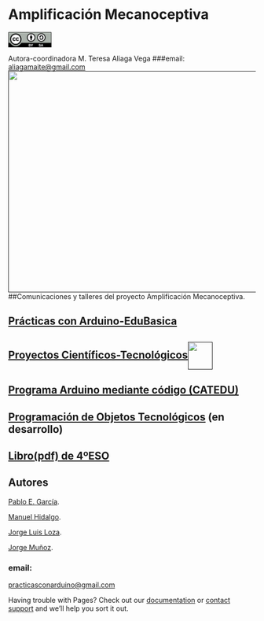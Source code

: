 # Amplificación Mecanoceptiva
<a href="" target="_blank"><img width="88" height="31" border="0" align="center" src="img/ccbysa.png "/></a>

Autora-coordinadora M. Teresa Aliaga Vega
###email:
aliagamaite@gmail.com
<a href="" target="_blank"><img width="600" height="450" border="0" align="center" src="img/edubasica01.jpg  "/></a>
##Comunicaciones y talleres del proyecto Amplificación Mecanoceptiva.

## [Prácticas con Arduino-EduBasica](https://edubasica.github.io/manual/index.html)

## [Proyectos Científicos-Tecnológicos](https://github.com/leobotmanuel/ProgramandoObjetosTecnologicos/blob/master/README.md#proyectos)<a href="" target="_blank"><img width="50" height="56" border="0" align="center" src="img/obrero.gif "/></a>

## [Programa Arduino mediante código (CATEDU)](https://catedu.gitbooks.io/programa-arduino-mediante-codigo/)

## [Programación de Objetos Tecnológicos](https://github.com/leobotmanuel/ProgramandoObjetosTecnologicos) (en desarrollo)

## [Libro(pdf) de 4ºESO](https://www.dropbox.com/s/mtubbro328of7fd/PracticasConArduino2-2.pdf?dl=0)

## Autores
[Pablo E. García](https://www.linkedin.com/in/pablo-evaristo-garc%C3%ADa-palacios-083a5483).

[Manuel Hidalgo](https://es.linkedin.com/in/manuel-hidalgo-díaz-b95b467b).

[Jorge Luis Loza](https://es.linkedin.com/in/jorgeluisloza).

[Jorge Muñoz](https://es.linkedin.com/in/jorge-mu%C3%B1oz-8a641160/es).

### email: 
practicasconarduino@gmail.com


Having trouble with Pages? Check out our [documentation](https://help.github.com/categories/github-pages-basics/) or [contact support](https://github.com/contact) and we’ll help you sort it out.
